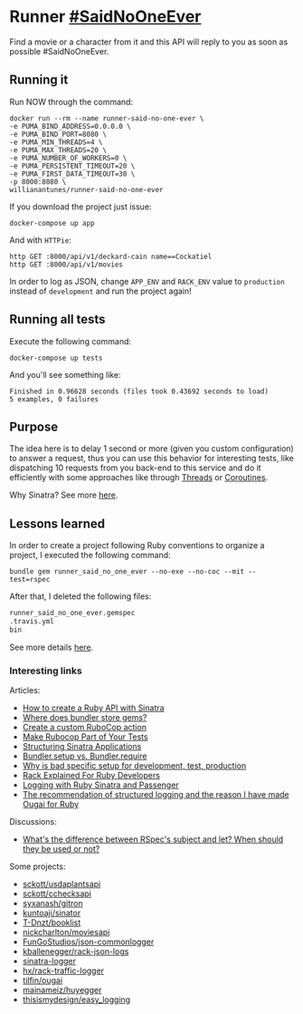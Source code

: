 # Runner [#SaidNoOneEver](https://twitter.com/hashtag/SaidNoOneEver?src=hashtag_click)

Find a movie or a character from it and this API will reply to you as soon as possible #SaidNoOneEver.

## Running it

Run NOW through the command:

    docker run --rm --name runner-said-no-one-ever \
    -e PUMA_BIND_ADDRESS=0.0.0.0 \
    -e PUMA_BIND_PORT=8080 \
    -e PUMA_MIN_THREADS=4 \
    -e PUMA_MAX_THREADS=20 \
    -e PUMA_NUMBER_OF_WORKERS=0 \
    -e PUMA_PERSISTENT_TIMEOUT=20 \
    -e PUMA_FIRST_DATA_TIMEOUT=30 \
    -p 8000:8080 \
    willianantunes/runner-said-no-one-ever

If you download the project just issue:

    docker-compose up app

And with `HTTPie`:

    http GET :8000/api/v1/deckard-cain name==Cockatiel
    http GET :8000/api/v1/movies

In order to log as JSON, change `APP_ENV` and `RACK_ENV` value to `production` instead of `development` and run the project again!

## Running all tests

Execute the following command:

    docker-compose up tests

And you'll see something like:

```
Finished in 0.96628 seconds (files took 0.43692 seconds to load)
5 examples, 0 failures
```

## Purpose

The idea here is to delay 1 second or more (given you custom configuration) to answer a request, thus you can use this behavior for interesting tests, like dispatching 10 requests from you back-end to this service and do it efficiently with some approaches like through [Threads](https://en.wikipedia.org/wiki/Thread_(computing)#Thread_and_fiber_issues) or [Coroutines](https://en.wikipedia.org/wiki/Coroutine).

Why Sinatra? See more [here](https://www.ruby-toolbox.com/categories/web_app_frameworks). 

## Lessons learned

In order to create a project following Ruby conventions to organize a project, I executed the following command:

    bundle gem runner_said_no_one_ever --no-exe --no-coc --mit --test=rspec

After that, I deleted the following files:

```txt
runner_said_no_one_ever.gemspec
.travis.yml
bin
```

See more details [here](https://bundler.io/guides/creating_gem.html).

### Interesting links

Articles:

- [How to create a Ruby API with Sinatra](https://x-team.com/blog/how-to-create-a-ruby-api-with-sinatra/)
- [Where does bundler store gems?](https://stackoverflow.com/a/32638896/3899136)
- [Create a custom RuboCop action](https://www.jetbrains.com/help/ruby/rubocop.html#rubocop_external_tool)
- [Make Rubocop Part of Your Tests](https://blog.trueheart78.com/ruby/2016/09/18/make-rubocop-part-of-your-tests.html)
- [Structuring Sinatra Applications](https://nickcharlton.net/posts/structuring-sinatra-applications.html)
- [Bundler.setup vs. Bundler.require](https://anti-pattern.com/bundler-setup-vs-bundler-require)
- [Why is bad specific setup for development, test, production](https://12factor.net/config)
- [Rack Explained For Ruby Developers](https://www.rubyguides.com/2018/09/rack-middleware/)
- [Logging with Ruby Sinatra and Passenger](http://sundivenetworks.com/archive/2014/logging-with-sinatra-and-passenger.html)
- [The recommendation of structured logging and the reason I have made Ougai for Ruby](https://dev.to/tilfin/the-recommendation-of-structured-logging-and-the-reason-i-have-made-ougai-for-ruby-39pn)

Discussions:

- [What's the difference between RSpec's subject and let? When should they be used or not?](https://stackoverflow.com/a/38459039/3899136)

Some projects:

- [sckott/usdaplantsapi](https://github.com/sckott/usdaplantsapi)
- [sckott/cchecksapi](https://github.com/sckott/cchecksapi)
- [syxanash/gitron](https://github.com/syxanash/gitron)
- [kuntoaji/sinator](https://github.com/kuntoaji/sinator)
- [T-Dnzt/booklist](https://github.com/T-Dnzt/booklist)
- [nickcharlton/moviesapi](https://github.com/nickcharlton/moviesapi)
- [FunGoStudios/json-commonlogger](https://github.com/FunGoStudios/json-commonlogger)
- [kballenegger/rack-json-logs](https://github.com/kballenegger/rack-json-logs)
- [sinatra-logger](https://rubygems.org/gems/sinatra-logger/versions/0.3.2)
- [hx/rack-traffic-logger](https://github.com/hx/rack-traffic-logger)
- [tilfin/ougai](https://github.com/tilfin/ougai)
- [mainameiz/huyegger](https://github.com/mainameiz/huyegger)
- [thisismydesign/easy_logging](https://github.com/thisismydesign/easy_logging)
